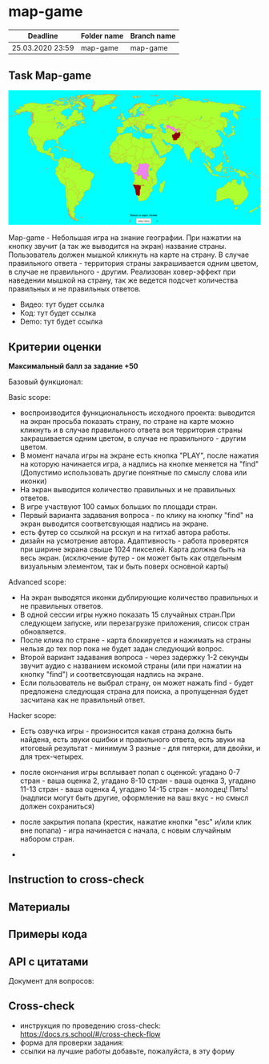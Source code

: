 # map-game

| Deadline         | Folder name | Branch name |
| ---------------- | ----------- | ----------- |
| 25.03.2020 23:59 | map-game    | map-game   |


## Task  Map-game

![](map_game.png)

Map-game - Небольшая игра на знание географии. При нажатии на кнопку звучит (а так же выводится на экран) название страны. Пользователь должен мышкой кликнуть на карте на страну. В случае правильного ответа - территория страны закрашивается одним цветом, в случае не правильного - другим. Реализован ховер-эффект при наведении мышкой на страну, так же ведется подсчет количества правильных и не правильных ответов.

- Видео: тут будет ссылка
- Код: тут будет ссылка
- Demo: тут будет ссылка

## Критерии оценки

**Максимальный балл за задание +50**

Базовый функционал:

Basic scope:
  - воспроизводится функциональность исходного проекта: выводится на экран просьба показать страну, по стране на карте можно кликнуть и в случае правильного ответа вся территория страны закрашивается одним цветом, в случае не правильного - другим цветом.
- В момент начала игры на экране есть кнопка "PLAY", после нажатия на которую начинается игра, а надпись на кнопке меняется на "find" (Допустимо использовать другие понятные по смыслу слова или иконки)
- На экран выводится количество правильных и не правильных ответов.
- В игре участвуют 100 самых больших по площади стран.
- Первый варианта задавания вопроса - по клику на кнопку "find" на экран выводится соответсвующая надпись на экране.
- есть футер со ссылкой на рсскул и на гитхаб автора работы.
- дизайн на усмотрение автора. Адаптивность - работа проверятся при ширине экрана свыше 1024 пикселей. Карта должна быть на весь экран. (исключение футер - он может быть как отдельным визуальным элементом, так и быть поверх основной карты)

Advanced scope:
- На экран выводятся иконки дублирующие количество правильных и не правильных ответов.
- В одной сессии игры нужно показать 15 случайных стран.При следующем запуске, или перезагрузке приложения, список стран обновляется.
- После клика по стране - карта блокируется и нажимать на страны нельзя до тех пор пока не будет задан следующий вопрос.
- Второй вариант задавания вопроса - через задержку 1-2 секунды звучит аудио с названием искомой страны (или при нажатии на кнопку "find") и соответсвующая надпись на экране.
- Если пользователь не выбрал страну, он может нажать find - будет предложена следующая страна для поиска, а пропущенная будет засчитана как не правильный ответ.

  
Hacker scope:
  - Есть озвучка игры - произносится какая страна должна быть найдена, есть звуки ошибки и правильного ответа, есть звуки на итоговый результат - минимум 3 разные - для пятерки, для двойки, и для трех-четырех.
  - после окончания игры всплывает попап с оценкой: угадано 0-7 стран - ваша оценка 2, угадано 8-10 стран - ваша оценка 3, угадано 11-13 стран - ваша оценка 4, угадано 14-15 стран - молодец! Пять! (надписи могут быть другие, оформление на ваш вкус - но смысл должен сохраниться)
  - после закрытия попапа (крестик, нажатие кнопки "esc" и/или клик вне попапа) - игра начинается с начала, с новым случайным набором стран.
  


  
  
 
  

  
  




  - 
  
## Instruction to cross-check


  
## Материалы



## Примеры кода



## API с цитатами



Документ для вопросов:

## Cross-check

- инструкция по проведению cross-check: https://docs.rs.school/#/cross-check-flow
- форма для проверки задания: 
- ссылки на лучшие работы добавьте, пожалуйста, в эту форму 
